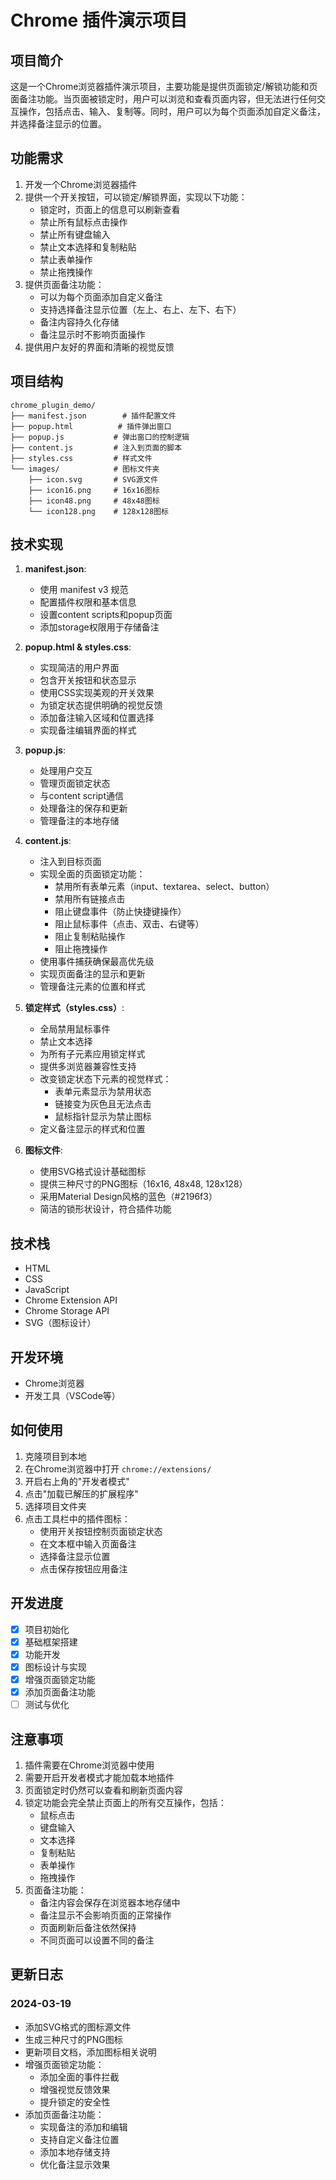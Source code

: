 # Chrome 插件演示项目

## 项目简介
这是一个Chrome浏览器插件演示项目，主要功能是提供页面锁定/解锁功能和页面备注功能。当页面被锁定时，用户可以浏览和查看页面内容，但无法进行任何交互操作，包括点击、输入、复制等。同时，用户可以为每个页面添加自定义备注，并选择备注显示的位置。

## 功能需求
1. 开发一个Chrome浏览器插件
2. 提供一个开关按钮，可以锁定/解锁界面，实现以下功能：
   - 锁定时，页面上的信息可以刷新查看
   - 禁止所有鼠标点击操作
   - 禁止所有键盘输入
   - 禁止文本选择和复制粘贴
   - 禁止表单操作
   - 禁止拖拽操作
3. 提供页面备注功能：
   - 可以为每个页面添加自定义备注
   - 支持选择备注显示位置（左上、右上、左下、右下）
   - 备注内容持久化存储
   - 备注显示时不影响页面操作
4. 提供用户友好的界面和清晰的视觉反馈

## 项目结构
```
chrome_plugin_demo/
├── manifest.json        # 插件配置文件
├── popup.html          # 插件弹出窗口
├── popup.js           # 弹出窗口的控制逻辑
├── content.js         # 注入到页面的脚本
├── styles.css         # 样式文件
└── images/            # 图标文件夹
    ├── icon.svg       # SVG源文件
    ├── icon16.png     # 16x16图标
    ├── icon48.png     # 48x48图标
    └── icon128.png    # 128x128图标
```

## 技术实现
1. **manifest.json**: 
   - 使用 manifest v3 规范
   - 配置插件权限和基本信息
   - 设置content scripts和popup页面
   - 添加storage权限用于存储备注

2. **popup.html & styles.css**:
   - 实现简洁的用户界面
   - 包含开关按钮和状态显示
   - 使用CSS实现美观的开关效果
   - 为锁定状态提供明确的视觉反馈
   - 添加备注输入区域和位置选择
   - 实现备注编辑界面的样式

3. **popup.js**:
   - 处理用户交互
   - 管理页面锁定状态
   - 与content script通信
   - 处理备注的保存和更新
   - 管理备注的本地存储

4. **content.js**:
   - 注入到目标页面
   - 实现全面的页面锁定功能：
     * 禁用所有表单元素（input、textarea、select、button）
     * 禁用所有链接点击
     * 阻止键盘事件（防止快捷键操作）
     * 阻止鼠标事件（点击、双击、右键等）
     * 阻止复制粘贴操作
     * 阻止拖拽操作
   - 使用事件捕获确保最高优先级
   - 实现页面备注的显示和更新
   - 管理备注元素的位置和样式

5. **锁定样式（styles.css）**:
   - 全局禁用鼠标事件
   - 禁止文本选择
   - 为所有子元素应用锁定样式
   - 提供多浏览器兼容性支持
   - 改变锁定状态下元素的视觉样式：
     * 表单元素显示为禁用状态
     * 链接变为灰色且无法点击
     * 鼠标指针显示为禁止图标
   - 定义备注显示的样式和位置

6. **图标文件**:
   - 使用SVG格式设计基础图标
   - 提供三种尺寸的PNG图标（16x16, 48x48, 128x128）
   - 采用Material Design风格的蓝色（#2196f3）
   - 简洁的锁形状设计，符合插件功能

## 技术栈
- HTML
- CSS
- JavaScript
- Chrome Extension API
- Chrome Storage API
- SVG（图标设计）

## 开发环境
- Chrome浏览器
- 开发工具（VSCode等）

## 如何使用
1. 克隆项目到本地
2. 在Chrome浏览器中打开 `chrome://extensions/`
3. 开启右上角的"开发者模式"
4. 点击"加载已解压的扩展程序"
5. 选择项目文件夹
6. 点击工具栏中的插件图标：
   - 使用开关按钮控制页面锁定状态
   - 在文本框中输入页面备注
   - 选择备注显示位置
   - 点击保存按钮应用备注

## 开发进度
- [x] 项目初始化
- [x] 基础框架搭建
- [x] 功能开发
- [x] 图标设计与实现
- [x] 增强页面锁定功能
- [x] 添加页面备注功能
- [ ] 测试与优化 

## 注意事项
1. 插件需要在Chrome浏览器中使用
2. 需要开启开发者模式才能加载本地插件
3. 页面锁定时仍然可以查看和刷新页面内容
4. 锁定功能会完全禁止页面上的所有交互操作，包括：
   - 鼠标点击
   - 键盘输入
   - 文本选择
   - 复制粘贴
   - 表单操作
   - 拖拽操作
5. 页面备注功能：
   - 备注内容会保存在浏览器本地存储中
   - 备注显示不会影响页面的正常操作
   - 页面刷新后备注依然保持
   - 不同页面可以设置不同的备注

## 更新日志
### 2024-03-19
- 添加SVG格式的图标源文件
- 生成三种尺寸的PNG图标
- 更新项目文档，添加图标相关说明
- 增强页面锁定功能：
  * 添加全面的事件拦截
  * 增强视觉反馈效果
  * 提升锁定的安全性
- 添加页面备注功能：
  * 实现备注的添加和编辑
  * 支持自定义备注位置
  * 添加本地存储支持
  * 优化备注显示效果